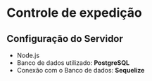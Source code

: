 # Controle de expedição

## Configuração do Servidor
- Node.js
- Banco de dados utilizado: <b>PostgreSQL</b>
- Conexão com o Banco de dados: <b>Sequelize</b>

